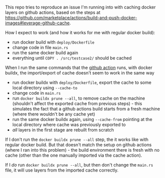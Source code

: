 This repo tries to reproduce an issue I'm running into with caching docker layers on github actions, based on the steps at https://github.com/marketplace/actions/build-and-push-docker-images#leverage-github-cache.

How I expect to work (and how it works for me with regular docker build):

- run docker build with `deploy/Dockerfile`
- change code in file `main.rs`
- run the same docker build again
- everything until `COPY . /src/testcase2/` should be cached

When I run the same commands that the [github action](https://github.com/marketplace/actions/build-and-push-docker-images) runs, with docker buildx, the import/export of cache doesn't seem to work in the same way

- run docker buildx with `deploy/Dockerfile`, export the cache to some local directory using `--cache-to`
- change code in `main.rs`
- run `docker buildx prune --all`, to remove cache on the machine (shouldn't affect the exported cache from previous steps) - this simulates the fact that a github actions build starts from a fresh machine (where there wouldn't be any cache yet)
- run the same docker buildx again, using `--cache-from` pointing at the local directory where cache was previously exported to
- *all* layers in the first stage are rebuilt from scratch

If I don't run the `docker buildx prune --all` step, the it works like with regular docker build. But that doesn't match the setup on github actions (where I ran into this problem) - the build environment there is fresh with no cache (other than the one manually imported via the cache action).

If I *do* run `docker buildx prune --all`, but then don't change the `main.rs` file, it will use layers from the imported cache correctly.